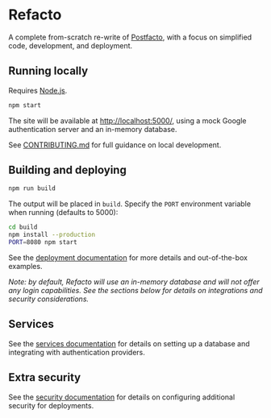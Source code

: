 # Refacto

A complete from-scratch re-write of
[Postfacto](https://github.com/pivotal/postfacto), with a focus on
simplified code, development, and deployment.

## Running locally

Requires [Node.js](https://nodejs.org/en/).

```bash
npm start
```

The site will be available at <http://localhost:5000/>, using a mock
Google authentication server and an in-memory database.

See [CONTRIBUTING.md](docs/CONTRIBUTING.md) for full guidance on local
development.

## Building and deploying

```bash
npm run build
```

The output will be placed in `build`. Specify the `PORT` environment
variable when running (defaults to 5000):

```bash
cd build
npm install --production
PORT=8080 npm start
```

See the [deployment documentation](docs/DEPLOYING.md) for more
details and out-of-the-box examples.

*Note: by default, Refacto will use an in-memory database and will not
offer any login capabilities. See the sections below for details on
integrations and security considerations.*

## Services

See the [services documentation](docs/SERVICES.md) for details on
setting up a database and integrating with authentication providers.

## Extra security

See the [security documentation](docs/SECURITY.md) for details on
configuring additional security for deployments.
